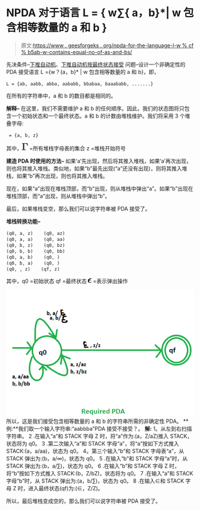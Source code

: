 # NPDA 对于语言 L = { w∑{ a，b}*| w 包含相等数量的 a 和 b }

> 原文:[https://www . geesforgeks . org/npda-for-the-language-l-w % cf % b5ab-w-contains-equal-no-of-as-and-bs/](https://www.geeksforgeeks.org/npda-for-the-language-l-w%cf%b5ab-w-contains-equal-no-of-as-and-bs/)

先决条件–[下推自动机](https://www.geeksforgeeks.org/theory-of-computation-pushdown-automata/)、[下推自动机按最终状态接受](https://www.geeksforgeeks.org/pushdown-automata-acceptance-final-state/)
问题–设计一个非确定性的 PDA 接受语言 L ={w？{a，b}* | w 包含相等数量的 a 和 b}，即，

```
L = {ab, aabb, abba, aababb, bbabaa, baaababb, .......}
```

在所有的字符串中，a 和 b 的数目都是相同的。

**解释–**
在这里，我们不需要维护 a 和 b 的任何顺序。因此，我们的状态图将只包含一个初始状态和一个最终状态。a 和 b 的计数由堆栈维护。我们将采用 3 个堆叠字母:

```
 = {a, b, z}
```

其中，![\Gamma](img/7227a362929bad8def3d7ea099742850.png "Rendered by QuickLaTeX.com") =所有堆栈字母表的集合
z =堆栈开始符号

**建造 PDA 时使用的方法–**
如果‘a’先出现，然后将其推入堆栈，如果‘a’再次出现，则也将其推入堆栈。类似地，如果“b”最先出现(“a”还没有出现)，则将其推入堆栈，如果“b”再次出现，则也将其推入堆栈。

现在，如果“a”出现在堆栈顶部，而“b”出现，则从堆栈中弹出“a”。如果“b”出现在堆栈顶部，而“a”出现，则从堆栈中弹出“b”。

最后，如果堆栈变空，那么我们可以说字符串被 PDA 接受了。

**堆栈转换功能–**

```
(q0, a, z)    (q0, az)
(q0, a, a)    (q0, aa)
(q0, b, z)    (q0, bz)
(q0, b, b)    (q0, bb)
(q0, a, b)    (q0, )
(q0, b, a)    (q0, )
(q0, , z)    (qf, z)

```

其中，q0 =初始状态
qf =最终状态
![\epsilon](img/9e0d0faaeb36399f71c3ccdd6c2b69d0.png "Rendered by QuickLaTeX.com") =表示弹出操作

![](img/1e51fe11d2b03200b1d7afc82bed6a0c.png)
所以，这是我们接受包含相等数量的 a 和 b 的字符串所需的非确定性 PDA。
**例:**我们取一个输入字符串:“aabbba”PDA 接受不接受？。
**解:**
1。从左到右扫描字符串。
2 .在输入“a”和 STACK 字母 Z 时，将“a”作为:(a，Z/aZ)推入 STACK，状态将为 q0。
3 .第二次输入“a”和 STACK 字母“a”，将“a”按如下方式推入 STACK:(a，a/aa)，状态为 q0。
4。第三个输入“b”和 STACK 字母表“a”，从 STACK 弹出为:(b，a/∞)，状态为 q0。
5 .在输入“b”和 STACK 字母“a”时，从 STACK 弹出为:(b，a/∑)，状态为 q0。
6 .在输入“b”和 STACK 字母 Z 时，将“b”按如下方式推入 STACK:(b，Z/bZ)，状态将为 q0。
7 .在输入“a”和 STACK 字母“b”时，从 STACK 弹出为:(a，b/∑)，状态为 q0。
8 .在输入∈和 STACK 字母 Z 时，进入最终状态(qf)为:(∈，Z/Z)。

所以，最后堆栈变成空的，那么我们可以说字符串被 PDA 接受了。
